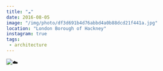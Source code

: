 ```yaml
---
title: "☁️"
date: 2016-08-05
image: "/img/photo/df3d691b4d76abbd4a0b88dcd21f441a.jpg"
location: "London Borough of Hackney"
instagram: true
tags:
 - architecture
---
```


![☁️](/img/photo/df3d691b4d76abbd4a0b88dcd21f441a.jpg)
